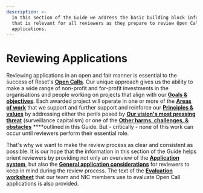 ```yaml
---
description: >-
  In this section of the Guide we address the basic building block information
  that is relevant for all reviewers as they prepare to review Open Call
  applications.
---
```


# Reviewing Applications

Reviewing applications in an open and fair manner is essential to the success of Reset's [**Open Calls**](https://www.reset.tech/open-calls). Our unique approach gives us the ability to make a wide range of non-profit and for-profit investments in the organisations and people working on projects that align with our [**Goals & objectives**](../../introduction/goals-objectives.md). Each awarded project will operate in one or more of the [**Areas of work**](https://guide.reset.tech/introduction/goals-objectives#areas-of-work) that we support and further support and reinforce our [**Principles & values**](https://app.gitbook.com/@resetnetwork/s/guide/~/drafts/-MEUvywkmho7U8UoyC9g/introduction/principles-values) by addressing either the perils posed by [**Our vision's most pressing threat**](https://guide.reset.tech/introduction/how-we-see-the-world#our-visions-most-pressing-threat) \(surveillance capitalism\) or one of the [**Other harms, challenges, & obstacles**](https://guide.reset.tech/introduction/how-we-see-the-world#other-harms-challenges-and-obstacles) ****outlined in this Guide. But - critically - none of this work can occur until reviewers perform their essential role. 

That's why we want to make the review process as clear and consistent as possible. It is our hope that the information in this section of the Guide helps orient reviewers by providing not only an overview of the [**Application system**](https://guide.reset.tech/for-reviewers/reviewing-applications/application-system), but also the [**General application considerations**](https://guide.reset.tech/for-reviewers/reviewing-applications/general-application-considerations) for reviewers to keep in mind during the review process. The text of the [**Evaluation worksheet**](https://guide.reset.tech/for-reviewers/reviewing-applications/evaluation-worksheet) that our team and NIC members use to evaluate Open Call applications is also provided.





